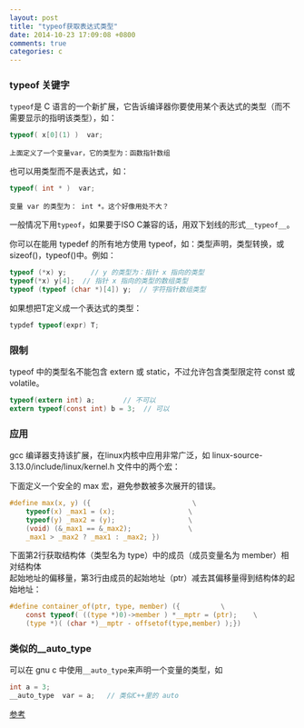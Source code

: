 ```yaml
---
layout: post
title: "typeof获取表达式类型"
date: 2014-10-23 17:09:08 +0800
comments: true
categories: c
---
```


### typeof 关键字

`typeof`是 C 语言的一个新扩展，它告诉编译器你要使用某个表达式的类型（而不需要显示的指明该类型），如：

```c
typeof( x[0](1) )  var;
```
`上面定义了一个变量var，它的类型为：函数指针数组`

也可以用类型而不是表达式，如：

```c
typeof( int * )  var;
```
`变量 var 的类型为： int *。这个好像用处不大？`

一般情况下用`typeof`，如果要于ISO C兼容的话，用双下划线的形式`__typeof__`。  

你可以在能用 typedef 的所有地方使用 typeof，如：类型声明，类型转换，或 sizeof()，typeof()中。例如：  

```c
typeof (*x) y;      // y 的类型为：指针 x 指向的类型  
typeof(*x) y[4];  // 指针 x 指向的类型的数组类型  
typeof (typeof (char *)[4]) y;  // 字符指针数组类型
```

如果想把T定义成一个表达式的类型：

```c
typdef typeof(expr) T;
```

### 限制

typeof 中的类型名不能包含 extern 或 static，不过允许包含类型限定符 const 或 volatile。  

```c
typeof(extern int) a;       // 不可以
extern typeof(const int) b = 3;  // 可以
```

### 应用

gcc 编译器支持该扩展，在linux内核中应用非常广泛，如 linux-source-3.13.0/include/linux/kernel.h 文件中的两个宏：

下面定义一个安全的 max 宏，避免参数被多次展开的错误。  

```c
#define max(x, y) ({                         \
    typeof(x) _max1 = (x);                  \
    typeof(y) _max2 = (y);                  \
    (void) (&_max1 == &_max2);              \
    _max1 > _max2 ? _max1 : _max2; })
```

下面第2行获取结构体（类型名为 type）中的成员（成员变量名为 member）相对结构体  
起始地址的偏移量，第3行由成员的起始地址（ptr）减去其偏移量得到结构体的起始地址：

```c
#define container_of(ptr, type, member) ({			\
	const typeof( ((type *)0)->member ) *__mptr = (ptr);	\
	(type *)( (char *)__mptr - offsetof(type,member) );})
```

### 类似的__auto_type

可以在 gnu c 中使用`__auto_type`来声明一个变量的类型，如

```c
int a = 3;
__auto_type  var = a;   // 类似C++里的 auto
```

[参考](https://gcc.gnu.org/onlinedocs/gcc/Typeof.html)

